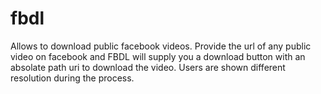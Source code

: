 # fbdl
Allows to download public facebook videos. Provide the url of any public video on facebook and FBDL will supply you a download button with an absolate path uri to download the video. Users are shown different resolution during the process.
